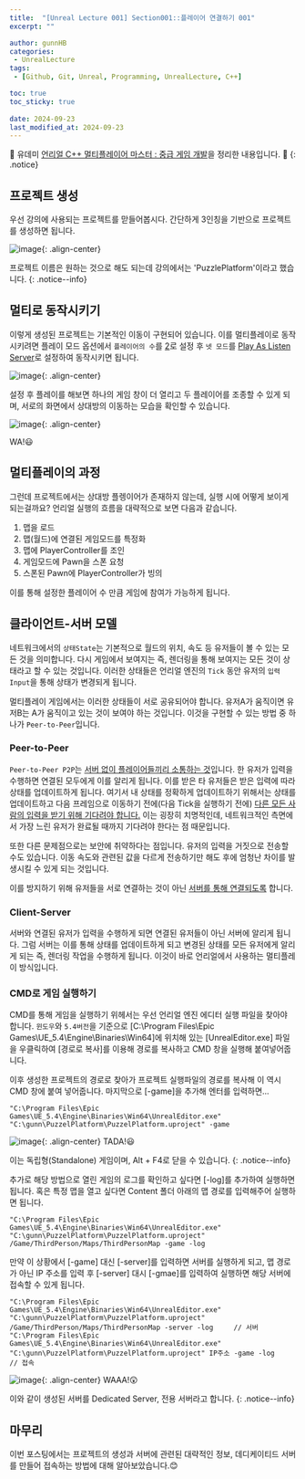 ```yaml
---
title:  "[Unreal Lecture 001] Section001::플레이어 연결하기 001"
excerpt: ""

author: gunnHB
categories: 
 - UnrealLecture
tags: 
 - [Github, Git, Unreal, Programming, UnrealLecture, C++]

toc: true
toc_sticky: true
 
date: 2024-09-23
last_modified_at: 2024-09-23
---
```


🔔 유데미 [언리얼 C++ 멀티플레이어 마스터 : 중급 게임 개발](https://www.udemy.com/course/best-unreal-c/?couponCode=ST22MT92324B)을 정리한 내용입니다. 🔔
{: .notice}

## 프로젝트 생성
우선 강의에 사용되는 프로젝트를 맏들어봅시다. 간단하게 3인칭을 기반으로 프로젝트를 생성하면 됩니다.

![image](https://github.com/user-attachments/assets/665de952-0c8f-4281-afe7-a39ca04aac6a){: .align-center}

프로젝트 이름은 원하는 것으로 해도 되는데 강의에서는 'PuzzlePlatform'이라고 했습니다.
{: .notice--info}

## 멀티로 동작시키기
이렇게 생성된 프로젝트는 기본적인 이동이 구현되어 있습니다. 이를 멀티플레이로 동작시키려면 플레이 모드 옵션에서 `플레이어의 수`를 <u>2</u>로 설정 후
`넷 모드`를 <u>Play As Listen Server</u>로 설정하여 동작시키면 됩니다.

![image](https://github.com/user-attachments/assets/6d51dc9a-3e18-42c2-b336-d9702196f301){: .align-center}

설정 후 플레이를 해보면 하나의 게임 창이 더 열리고 두 플레이어를 조종할 수 있게 되며, 서로의 화면에서 상대방의 이동하는 모습을 확인할 수 있습니다.

![image](https://github.com/user-attachments/assets/26542354-7129-4745-9a43-426ff90b08be){: .align-center}

WA!😃

## 멀티플레이의 과정
그런데 프로젝트에서는 상대방 플렝이어가 존재하지 않는데, 실행 시에 어떻게 보이게 되는걸까요? 언리얼 실행의 흐름을 대략적으로 보면 다음과 같습니다.

1. 맵을 로드
2. 맵(월드)에 연결된 게임모드를 특정화
3. 맵에 PlayerController를 조인
4. 게임모드에 Pawn을 스폰 요청
5. 스폰된 Pawn에 PlayerController가 빙의

이를 통해 설정한 플레이어 수 만큼 게임에 참여가 가능하게 됩니다.

## 클라이언트-서버 모델
네트워크에서의 `상태State`는 기본적으로 월드의 위치, 속도 등 유저들이 볼 수 있는 모든 것을 의미합니다. 다시 게임에서 보여지는 즉, 렌더링을 통해 보여지는 모든 것이 상태라고 할 수 있는 것입니다.
이러한 상태들은 언리얼 엔진의 `Tick` 동안 유저의 `입력Input`을 통해 상태가 변경되게 됩니다.

멀티플레이 게임에서는 이러한 상태들이 서로 공유되어야 합니다. 유저A가 움직이면 유저B는 A가 움직이고 있는 것이 보여야 하는 것입니다. 이것을 구현할 수 있는 방법 중 하나가 `Peer-to-Peer`입니다.

### Peer-to-Peer
`Peer-to-Peer P2P`는 <u>서버 없이 플레이어들끼리 소통하는 것</u>입니다. 한 유저가 입력을 수행하면 연결된 모두에게 이를 알리게 됩니다. 이를 받은 타 유저들은 받은 입력에 따라 상태를 업데이트하게 됩니다.
여기서 내 상태를 정확하게 업데이트하기 위해서는 상태를 업데이트하고 다음 프레임으로 이동하기 전에(다음 Tick을 실행하기 전에) <u>다른 모든 사람의 입력을 받기 위해 기다려야 합니다.</u> 이는 굉장히 치명적인데,
네트워크적인 측면에서 가장 느린 유저가 완료될 때까지 기다려야 한다는 점 때문입니다.

또한 다른 문제점으로는 보안에 취약하다는 점입니다. 유저의 입력을 거짓으로 전송할 수도 있습니다. 이동 속도와 관련된 값을 다르게 전송하기만 해도 후에 엄청난 차이를 발생시킬 수 있게 되는 것입니다.

이를 방지하기 위해 유저들을 서로 연결하는 것이 아닌 <u>서버를 통해 연결되도록</u> 합니다.

### Client-Server
서버와 연결된 유저가 입력을 수행하게 되면 연결된 유저들이 아닌 서버에 알리게 됩니다. 그럼 서버는 이를 통해 상태를 업데이트하게 되고 변경된 상태를 모든 유저에게 알리게 되는 즉, 렌더링 작업을 수행하게 됩니다.
이것이 바로 언리얼에서 사용하는 멀티플레이 방식입니다.

### CMD로 게임 실행하기
CMD를 통해 게임을 실행하기 위헤서는 우선 언리얼 엔진 에디터 실행 파일을 찾아야 합니다. `윈도우`와 `5.4버전`을 기준으로 [C:\Program Files\Epic Games\UE_5.4\Engine\Binaries\Win64]에 위치해 있는 [UnrealEditor.exe] 파일을
우클릭하여 [경로로 복사]를 이용해 경로를 복사하고 CMD 창을 실행해 붙여넣어줍니다.

이후 생성한 프로젝트의 경로로 찾아가 프로젝트 실행파일의 경로를 복사해 이 역시 CMD 창에 붙여 넣어줍니다. 마지막으로 [-game]을 추가해 엔터를 입력하면...

```
"C:\Program Files\Epic Games\UE_5.4\Engine\Binaries\Win64\UnrealEditor.exe" "C:\gunn\PuzzelPlatform\PuzzelPlatform.uproject" -game
```

![image](https://github.com/user-attachments/assets/3f17caaa-6e5d-414b-a2ec-5fe92e305842){: .align-center}
TADA!😃

이는 독립형(Standalone) 게임이며, Alt + F4로 닫을 수 있습니다.
{: .notice--info}

추가로 해당 방법으로 열린 게임의 로그를 확인하고 싶다면 [-log]를 추가하여 실행하면 됩니다. 혹은 특정 맵을 열고 싶다면 Content 폴더 아래의 맵 경로를 입력해주어 실행하면 됩니다.

```
"C:\Program Files\Epic Games\UE_5.4\Engine\Binaries\Win64\UnrealEditor.exe" "C:\gunn\PuzzelPlatform\PuzzelPlatform.uproject" /Game/ThirdPerson/Maps/ThirdPersonMap -game -log
```

만약 이 상황에서 [-game] 대신 [-server]를 입력하면 서버를 실행하게 되고, 맵 경로가 아닌 IP 주소를 입력 후 [-server] 대시 [-gmae]를 입력하여 실행하면 해당 서버에 접속할 수 있게 됩니다.

```
"C:\Program Files\Epic Games\UE_5.4\Engine\Binaries\Win64\UnrealEditor.exe" "C:\gunn\PuzzelPlatform\PuzzelPlatform.uproject" /Game/ThirdPerson/Maps/ThirdPersonMap -server -log     // 서버
"C:\Program Files\Epic Games\UE_5.4\Engine\Binaries\Win64\UnrealEditor.exe" "C:\gunn\PuzzelPlatform\PuzzelPlatform.uproject" IP주소 -game -log                                      // 접속
```

![image](https://github.com/user-attachments/assets/15565b6d-3b1e-4cb5-a133-18f21e128683){: .align-center}
WAAA!😲

이와 같이 생성된 서버를 Dedicated Server, 전용 서버라고 합니다.
{: .notice--info}

## 마무리
이번 포스팅에서는 프로젝트의 생성과 서버에 관련된 대략적인 정보, 데디케이티드 서버를 만들어 접속하는 방법에 대해 알아보았습니다.😊